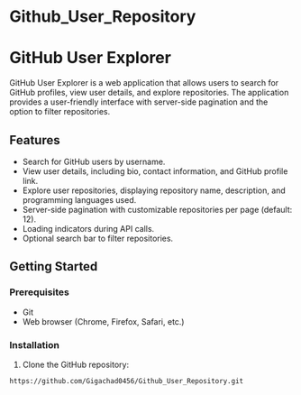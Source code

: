 # Github_User_Repository

# GitHub User Explorer

GitHub User Explorer is a web application that allows users to search for GitHub profiles, view user details, and explore repositories. The application provides a user-friendly interface with server-side pagination and the option to filter repositories.

## Features

- Search for GitHub users by username.
- View user details, including bio, contact information, and GitHub profile link.
- Explore user repositories, displaying repository name, description, and programming languages used.
- Server-side pagination with customizable repositories per page (default: 12).
- Loading indicators during API calls.
- Optional search bar to filter repositories.


## Getting Started

### Prerequisites

- Git
- Web browser (Chrome, Firefox, Safari, etc.)

### Installation

1. Clone the GitHub repository:

```bash
https://github.com/Gigachad0456/Github_User_Repository.git
